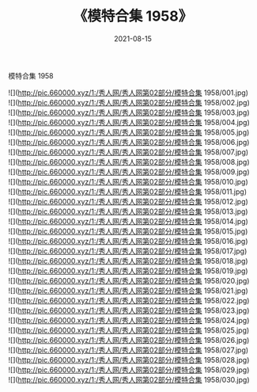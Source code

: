 ﻿---
layout: post
title:  《模特合集 1958》
date:   2021-08-15
img: http://pic.660000.xyz/1:/秀人网/秀人网第02部分/模特合集 1958/000.jpg
categories: [美女, 清纯, 唯美]
---

模特合集 1958

  ![](http://pic.660000.xyz/1:/秀人网/秀人网第02部分/模特合集 1958/001.jpg) <br> ![](http://pic.660000.xyz/1:/秀人网/秀人网第02部分/模特合集 1958/002.jpg) <br> ![](http://pic.660000.xyz/1:/秀人网/秀人网第02部分/模特合集 1958/003.jpg) <br> ![](http://pic.660000.xyz/1:/秀人网/秀人网第02部分/模特合集 1958/004.jpg) <br> ![](http://pic.660000.xyz/1:/秀人网/秀人网第02部分/模特合集 1958/005.jpg) <br> ![](http://pic.660000.xyz/1:/秀人网/秀人网第02部分/模特合集 1958/006.jpg) <br> ![](http://pic.660000.xyz/1:/秀人网/秀人网第02部分/模特合集 1958/007.jpg) <br> ![](http://pic.660000.xyz/1:/秀人网/秀人网第02部分/模特合集 1958/008.jpg) <br> ![](http://pic.660000.xyz/1:/秀人网/秀人网第02部分/模特合集 1958/009.jpg) <br> ![](http://pic.660000.xyz/1:/秀人网/秀人网第02部分/模特合集 1958/010.jpg) <br> ![](http://pic.660000.xyz/1:/秀人网/秀人网第02部分/模特合集 1958/011.jpg) <br> ![](http://pic.660000.xyz/1:/秀人网/秀人网第02部分/模特合集 1958/012.jpg) <br> ![](http://pic.660000.xyz/1:/秀人网/秀人网第02部分/模特合集 1958/013.jpg) <br> ![](http://pic.660000.xyz/1:/秀人网/秀人网第02部分/模特合集 1958/014.jpg) <br> ![](http://pic.660000.xyz/1:/秀人网/秀人网第02部分/模特合集 1958/015.jpg) <br> ![](http://pic.660000.xyz/1:/秀人网/秀人网第02部分/模特合集 1958/016.jpg) <br> ![](http://pic.660000.xyz/1:/秀人网/秀人网第02部分/模特合集 1958/017.jpg) <br> ![](http://pic.660000.xyz/1:/秀人网/秀人网第02部分/模特合集 1958/018.jpg) <br> ![](http://pic.660000.xyz/1:/秀人网/秀人网第02部分/模特合集 1958/019.jpg) <br> ![](http://pic.660000.xyz/1:/秀人网/秀人网第02部分/模特合集 1958/020.jpg) <br> ![](http://pic.660000.xyz/1:/秀人网/秀人网第02部分/模特合集 1958/021.jpg) <br> ![](http://pic.660000.xyz/1:/秀人网/秀人网第02部分/模特合集 1958/022.jpg) <br> ![](http://pic.660000.xyz/1:/秀人网/秀人网第02部分/模特合集 1958/023.jpg) <br> ![](http://pic.660000.xyz/1:/秀人网/秀人网第02部分/模特合集 1958/024.jpg) <br> ![](http://pic.660000.xyz/1:/秀人网/秀人网第02部分/模特合集 1958/025.jpg) <br> ![](http://pic.660000.xyz/1:/秀人网/秀人网第02部分/模特合集 1958/026.jpg) <br> ![](http://pic.660000.xyz/1:/秀人网/秀人网第02部分/模特合集 1958/027.jpg) <br> ![](http://pic.660000.xyz/1:/秀人网/秀人网第02部分/模特合集 1958/028.jpg) <br> ![](http://pic.660000.xyz/1:/秀人网/秀人网第02部分/模特合集 1958/029.jpg) <br> ![](http://pic.660000.xyz/1:/秀人网/秀人网第02部分/模特合集 1958/030.jpg) <br>